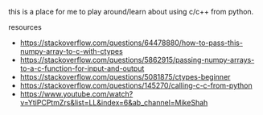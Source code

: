 this is a place for me to play around/learn about using c/c++ from python.

resources

* https://stackoverflow.com/questions/64478880/how-to-pass-this-numpy-array-to-c-with-ctypes
* https://stackoverflow.com/questions/5862915/passing-numpy-arrays-to-a-c-function-for-input-and-output
* https://stackoverflow.com/questions/5081875/ctypes-beginner
* https://stackoverflow.com/questions/145270/calling-c-c-from-python
* https://www.youtube.com/watch?v=YtiPCPtmZrs&list=LL&index=6&ab_channel=MikeShah

